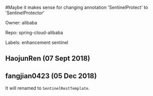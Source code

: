 #Maybe it makes sense for changing annotation 'SentinelProtect' to 'SentinelProtector'

Owner: alibaba

Repo: spring-cloud-alibaba

Labels: enhancement sentinel 

## HaojunRen (07 Sept 2018)



## fangjian0423 (05 Dec 2018)

It will renamed to `SentinelRestTemplate`.

